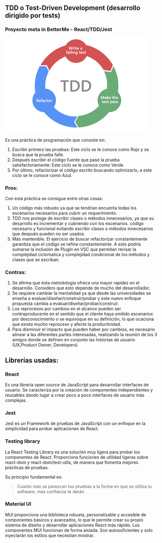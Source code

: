## TDD o Test-Driven Development (desarrollo dirigido por tests) 
### Proyecto meta in BetterMe - React/TDD/Jest

![Alt text](./public/tdd.png?raw=true "TDD")


Es una práctica de programación que consiste en:
1. Escribir primero las pruebas: Este ciclo se le conoce como Rojo y se busca que la prueba falle.
2. Después escribir el código fuente que pase la prueba satisfactoriamente: Este ciclo se le conoce como Verde.
3. Por último, refactorizar el código escrito buscando optimizarlo, a este ciclo se le conoce como Azul.

### Pros:
Con esta práctica se consigue entre otras cosas: 
1. Un código más robusto ya que se tendrían encuenta todas los escenarios necesarios para cubrir un requerimiento. 
2. TDD nos protege de escribir clases o métodos innecesarios, ya que su desarrollo es incrementar y cubriendo con los escenarios.
código necesario y funcional evitando escribir clases o métodos innecesarios que después pueden no ser usados.
2. Más mantenible. El ejercicio de buscar refactorizar constantemente garantiza que el código se refine constantemente. A esto podría 
sumarse la inclusión de Plugin en VSC que permitan revisar la complejidad ciclomatica y complejidad condicional de los métodos y clases
que se escriban.

### Contras:
1. Se afirma que ésta metodología ofrece una mayor rapidez en el desarrollo. Considero que esto depende de mucho del desarrollador. 
2. Se requiere cambiar la mentalidad ya que desde las universidades se enseña a evaluar/diseñar/construir/probar y este nuevo enfoque propuesta
cambia a evaluar/diseñar/probar/construir.
3. Los reprocesos por cambios en el alcance pueden ser contraproducente en el sentido que el cliente haya omitido escenarios por desconocimiento o 
se equivoque en su definición, lo que ocaciona que exista mucho reproceso y afecte la productividad.
4. Para disminuir el impacto que pueden haber por cambios, es necesario alinear a las diferentes partes interesadas, realizando la reunión de los 3 amigos 
donde se definen en conjunto las historias de usuario (UX,Product Owner, Developers) 

## Librerías usadas:
### React
Es una librería open source de JavaScript para desarrollar interfaces de usuario. Se caracteriza por la creación de componentes independientes y
reuzables dando lugar a crear poco a poco interfaces de usuario más complejas. 

### Jest
Jest es un Framework de pruebas de JavaScript con un enfoque en la simplicidad para probar aplicaciones de React.
### Testing library
La React Testing Library es una solución muy ligera para probar los componentes de React. Proporciona funciones de utilidad ligeras 
sobre react-dom y react-dom/test-utils, de manera que fomenta mejores prácticas de pruebas. 

Su principio fundamental es:

> Cuanto más se parezcan tus pruebas a la forma en que se utiliza tu software, más confianza te darán.

### Material UI 
MUI proporciona una biblioteca robusta, personalizable y accesible de componentes básicos y avanzados, lo que le permite crear su propio sistema de diseño y desarrollar aplicaciones React más rápido. Los componentes MUI funcionan de forma aislada. Son autosuficientes y solo inyectarán los estilos que necesitan mostrar. 
